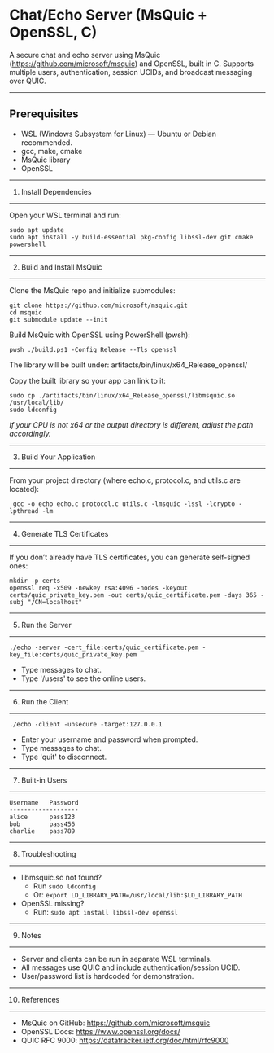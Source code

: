 Chat/Echo Server (MsQuic + OpenSSL, C)
=======================================

A secure chat and echo server using MsQuic (https://github.com/microsoft/msquic) and OpenSSL, built in C.
Supports multiple users, authentication, session UCIDs, and broadcast messaging over QUIC.

---

Prerequisites
-------------

- WSL (Windows Subsystem for Linux) — Ubuntu or Debian recommended.
- gcc, make, cmake
- MsQuic library
- OpenSSL

---

1. Install Dependencies
-----------------------

Open your WSL terminal and run:

    sudo apt update
    sudo apt install -y build-essential pkg-config libssl-dev git cmake powershell

---

2. Build and Install MsQuic
---------------------------

Clone the MsQuic repo and initialize submodules:

    git clone https://github.com/microsoft/msquic.git
    cd msquic
    git submodule update --init

Build MsQuic with OpenSSL using PowerShell (pwsh):

    pwsh ./build.ps1 -Config Release --Tls openssl

The library will be built under:
    artifacts/bin/linux/x64_Release_openssl/

Copy the built library so your app can link to it:

    sudo cp ./artifacts/bin/linux/x64_Release_openssl/libmsquic.so /usr/local/lib/
    sudo ldconfig

*If your CPU is not x64 or the output directory is different, adjust the path accordingly.*

---

3. Build Your Application
-------------------------

From your project directory (where echo.c, protocol.c, and utils.c are located):

     gcc -o echo echo.c protocol.c utils.c -lmsquic -lssl -lcrypto -lpthread -lm

---

4. Generate TLS Certificates
----------------------------

If you don’t already have TLS certificates, you can generate self-signed ones:

    mkdir -p certs
    openssl req -x509 -newkey rsa:4096 -nodes -keyout certs/quic_private_key.pem -out certs/quic_certificate.pem -days 365 -subj "/CN=localhost"

---

5. Run the Server
-----------------

    ./echo -server -cert_file:certs/quic_certificate.pem -key_file:certs/quic_private_key.pem

- Type messages to chat.
- Type '/users' to see the online users.

---

6. Run the Client
-----------------

    ./echo -client -unsecure -target:127.0.0.1

- Enter your username and password when prompted.
- Type messages to chat.
- Type 'quit' to disconnect.

---

7. Built-in Users
-----------------

    Username   Password
    -------------------
    alice      pass123
    bob        pass456
    charlie    pass789

---

8. Troubleshooting
------------------

- libmsquic.so not found?
    - Run `sudo ldconfig`
    - Or: `export LD_LIBRARY_PATH=/usr/local/lib:$LD_LIBRARY_PATH`
- OpenSSL missing?
    - Run: `sudo apt install libssl-dev openssl`

---

9. Notes
--------

- Server and clients can be run in separate WSL terminals.
- All messages use QUIC and include authentication/session UCID.
- User/password list is hardcoded for demonstration.

---

10. References
--------------

- MsQuic on GitHub: https://github.com/microsoft/msquic
- OpenSSL Docs: https://www.openssl.org/docs/
- QUIC RFC 9000: https://datatracker.ietf.org/doc/html/rfc9000

